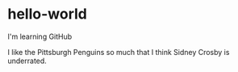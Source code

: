 # hello-world
I'm learning GitHub

I like the Pittsburgh Penguins so much that I think Sidney Crosby is underrated.
